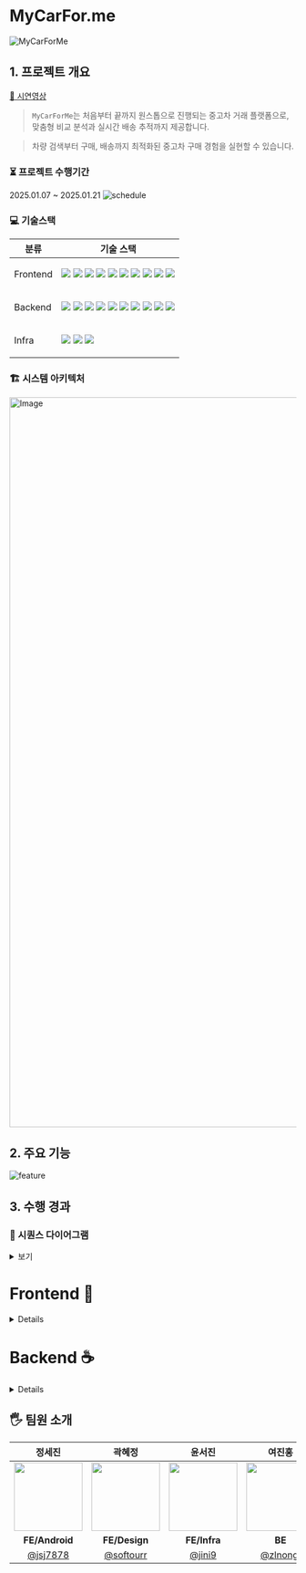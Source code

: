 # MyCarFor.me

 ![MyCarForMe](https://github.com/user-attachments/assets/8aa2938f-e22f-48aa-aaf3-59b44ce16b26)

## 1. 프로젝트 개요
[🍿 시연영상](https://www.youtube.com/watch?v=6WqxpxY3zD0)
> `MyCarForMe`는  처음부터 끝까지 원스톱으로 진행되는 중고차 거래 플랫폼으로,
 맞춤형 비교 분석과 실시간 배송 추적까지 제공합니다. 
 
 > 차량 검색부터 구매, 배송까지 최적화된 중고차 구매 경험을 실현할 수 있습니다.


### ⏳ 프로젝트 수행기간
2025.01.07 ~ 2025.01.21
![schedule](https://github.com/user-attachments/assets/2f927382-f940-4755-870e-0230c2be3d7f)

### 💻 기술스택
<table> <thead> <tr> <th>분류</th> <th>기술 스택</th> </tr> </thead> <tbody> <tr> <td> <p>Frontend</p> </td> <td> <img src="https://img.shields.io/badge/React 18.3.1-61DAFB?logo=react&logoColor=ffffff"> <img src="https://img.shields.io/badge/TypeScript-3178C6?logo=typescript&logoColor=ffffff"> <img src="https://img.shields.io/badge/Vite-646CFF?logo=vite&logoColor=ffffff"> <img src="https://img.shields.io/badge/pnpm-F69220?logo=pnpm&logoColor=ffffff"> <img src="https://img.shields.io/badge/Nginx-009639?logo=nginx&logoColor=ffffff"> <img src="https://img.shields.io/badge/Zustand-000000?logo=zustand&logoColor=ffffff"> <img src="https://img.shields.io/badge/React Query-FF4154?logo=react-query&logoColor=ffffff"> <img src="https://img.shields.io/badge/Chart.js-FF6384?logo=chart.js&logoColor=ffffff"> <img src="https://img.shields.io/badge/Android Studio-3DDC84?logo=android-studio&logoColor=ffffff"> <img src="https://img.shields.io/badge/Kotlin-7F52FF?logo=kotlin&logoColor=ffffff"> </td> </tr> <tr> <td> <p>Backend</p> </td> <td> <img src="https://img.shields.io/badge/Spring Boot 3.4.1-6DB33F?logo=springboot&logoColor=ffffff"> <img src="https://img.shields.io/badge/Spring Data JPA-6DB33F?logo=spring&logoColor=ffffff"> <img src="https://img.shields.io/badge/Spring Security-6DB33F?logo=springsecurity&logoColor=ffffff"> <img src="https://img.shields.io/badge/MySQL-4479A1?logo=mysql&logoColor=ffffff"> <img src="https://img.shields.io/badge/Keycloak-33A6E8?logo=keycloak&logoColor=ffffff"> <img src="https://img.shields.io/badge/Docker-2496ED?&logo=docker&logoColor=white"> <img src="https://img.shields.io/badge/Thymeleaf-005F0F?logo=thymeleaf&logoColor=ffffff"> <img src="https://img.shields.io/badge/Swagger-85EA2D?logo=swagger&logoColor=ffffff"> <img src="https://img.shields.io/badge/FCM-FFCA28?logo=firebase&logoColor=ffffff"> <img src="https://img.shields.io/badge/Cool SMS-000000?"> </td> </tr> <tr> <td> <p>Infra</p> </td> <td> <img src="https://img.shields.io/badge/AWS EC2-FF9900?logo=amazonec2&logoColor=ffffff"> <img src="https://img.shields.io/badge/AWS RDS-527FFF?logo=amazonrds&logoColor=ffffff"> <img src="https://img.shields.io/badge/GitHub Actions-2088FF?logo=github-actions&logoColor=ffffff"> </td> </tr> </tbody> </table>

### 🏗️ 시스템 아키텍처
<img width="1280" alt="Image" src="https://github.com/user-attachments/assets/cd8e6f10-7da1-4748-a9de-163e87d17394" />

</details>

## 2. 주요 기능
![feature](https://github.com/user-attachments/assets/826592b0-b11b-4b60-9081-a3f5745834ee)


## 3. 수행 경과

### 💍 시퀀스 다이어그램
<details> <summary>  보기 </summary>
 
![payment](https://github.com/user-attachments/assets/88312975-c60c-4764-9139-965e6b8f0cdf)

![delivery](https://github.com/user-attachments/assets/f8c0e4fa-a563-481f-ae73-4e95aa47c811)

</details>
 
# Frontend 🍰

<details>
 
### ☑️ 기능 분할 설계(FSD)를 이용한 FE 아키텍처 구성 💻
### ☑️ FSD Debug 도구 도입 📂
### 중앙화된 에러 관리 전략 ⚠️
  - 라우팅 과정의 모든 에러를 상위 ErrorBoundary로 전파해 일관전 에러 처리 흐름 보장
### 중앙화된 경로 관리 시스템  📍
  - 경로 관리 시스템 Single Source of Truth 구현, pathKeys를 활용해 모든 경로를 중앙에서 관리
  - 모듈화를 통해 각 라우트를 독립된 파일로 관리  
### HOC 패턴을 활용한 코드 최적화 ✨
  - 재사용 가능한 Suspense 로직 구현 (WithSuspense)
  - Code Splitting을 위한 일관된 패턴 제공
  - 컴포넌트 레벨의 로딩 상태 관리
### 타입 시스템 강화 🔧
  - Zod를 활용한 런타임 유효성 검증, TypeScript의 타입 안정성 확보

## 트러블슈팅
### FSD 구조에서 계층 간 의존성 역전 이슈 발생 🔄
- 해결 : Slot 패턴을 통한 해결

</details>

# Backend ☕️

<details>
 
### ☑️ 중고차 데이터
1. AI 학습을 위한 학습용 데이터 수집(크롤링)과 전처리
2. 중고차 시세 예측 AI 모델 개발
3. 운영용 데이터 후처리 작업과 자체 가치 평가 기준 추가

### ☑️ Keycloak 인증서버 구현
![keycloak](https://github.com/user-attachments/assets/e753349b-524d-4b57-9f65-911a7a0af7c5)

### ☑️ 사용자의 선호도와 선택 조건에 기반한 차량 추천 시스템

</details>

 
## 🖐️ 팀원 소개

|                                                  정세진                                                   |                                                  곽혜정                                                   |                                                  윤서진                                                   |                                                  여진홍                                                   |                                                  정한얼                                                   |
| :-------------------------------------------------------------------------------------------------------: | :-------------------------------------------------------------------------------------------------------: | :-------------------------------------------------------------------------------------------------------: | :-------------------------------------------------------------------------------------------------------: | :-------------------------------------------------------------------------------------------------------: |
| <img src="https://github.com/user-attachments/assets/08ef3733-b926-4d56-bf0e-e0dfc49375a9" width="120" /> | <img src="https://github.com/user-attachments/assets/309d6327-b6c7-43a8-b916-cf7000a81457" width="120" /> | <img src="https://github.com/user-attachments/assets/16d6ea0f-2332-4ad1-9293-69efa2806325" width="120" /> | <img src="https://github.com/user-attachments/assets/26581220-4689-4237-b862-83797f80f0e1" width="120" /> | <img src="https://github.com/user-attachments/assets/5b129423-83d7-47ed-aa92-e3c6813e9424" width="120" /> |
|                                                  **FE/Android**                                                   |                                                  **FE/Design**                                                   |                                               **FE/Infra**                                                |                                                  **BE**                                                   |                                            **BE/Infra/AI**                                            |
|                                  [@jsj7878](https://github.com/jsj7878)                                   |                                 [@softourr](https://github.com/softourr)                                  |                                    [@jini9](https://github.com/jinii9)                                     |                                  [@zlnongi](https://github.com/zlnongi)                                   |                                   [@Haneol](https://github.com/Haneol)                                    |
